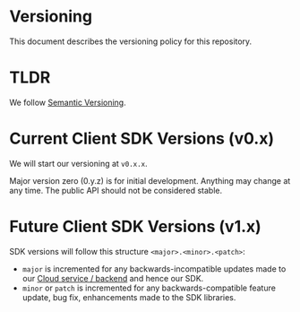 # Versioning

This document describes the versioning policy for this repository.

# TLDR

We follow [Semantic Versioning](https://semver.org/).

# Current Client SDK Versions (v0.x)

We will start our versioning at `v0.x.x`.

Major version zero (0.y.z) is for initial development. Anything may change at any time. The public API should not be considered stable.

# Future Client SDK Versions (v1.x)

SDK versions will follow this structure `<major>.<minor>.<patch>`:

- `major` is incremented for any backwards-incompatible updates made to our [Cloud service / backend](https://cloud.jamaibase.com/) and hence our SDK.
- `minor` or `patch` is incremented for any backwards-compatible feature update, bug fix, enhancements made to the SDK libraries.

